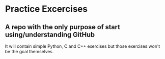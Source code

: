 # Practice Excercises
## A repo with the only purpose of start using/understanding GitHub

It will contain simple Python, C and C++ exercises but those exercises won't be the goal themselves. 
<!--
### Diagram
None

### Installation and usage instructions (for end-users)
None

### Installation and usage instructions (for contributors)
None

### Contributor expectations
None

### Known Issues
-->
